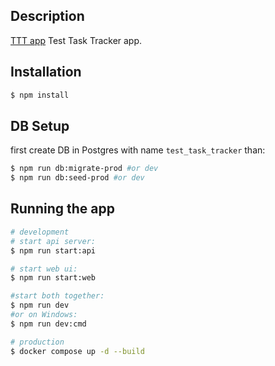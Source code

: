 ## Description

[TTT app](https://github.com/viwnu/test-task-tracker) Test Task Tracker app.

## Installation

```bash
$ npm install
```

## DB Setup

first create DB in Postgres with name `test_task_tracker`
than:

```bash
$ npm run db:migrate-prod #or dev
$ npm run db:seed-prod #or dev
```

## Running the app

```bash
# development
# start api server:
$ npm run start:api

# start web ui:
$ npm run start:web

#start both together:
$ npm run dev
#or on Windows:
$ npm run dev:cmd

# production
$ docker compose up -d --build
```
